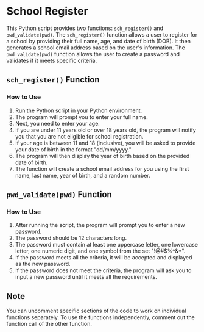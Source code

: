 # School Register

This Python script provides two functions: `sch_register()` and `pwd_validate(pwd)`. The `sch_register()` function allows a user to register for a school by providing their full name, age, and date of birth (DOB). It then generates a school email address based on the user's information. The `pwd_validate(pwd)` function allows the user to create a password and validates if it meets specific criteria.

## `sch_register()` Function

### How to Use

1. Run the Python script in your Python environment.
2. The program will prompt you to enter your full name.
3. Next, you need to enter your age.
4. If you are under 11 years old or over 18 years old, the program will notify you that you are not eligible for school registration.
5. If your age is between 11 and 18 (inclusive), you will be asked to provide your date of birth in the format "dd/mm/yyyy."
6. The program will then display the year of birth based on the provided date of birth.
7. The function will create a school email address for you using the first name, last name, year of birth, and a random number.

## `pwd_validate(pwd)` Function

### How to Use

1. After running the script, the program will prompt you to enter a new password.
2. The password should be 12 characters long.
3. The password must contain at least one uppercase letter, one lowercase letter, one numeric digit, and one symbol from the set "!@#$%^&*".
4. If the password meets all the criteria, it will be accepted and displayed as the new password.
5. If the password does not meet the criteria, the program will ask you to input a new password until it meets all the requirements.

## Note

You can uncomment specific sections of the code to work on individual functions separately. To use the functions independently, comment out the function call of the other function.
